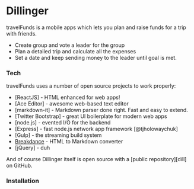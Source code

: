 # Dillinger


travelFunds is a mobile apps which lets you plan and raise funds for a trip with friends.

  - Create group and vote a leader for the group
  - Plan a detailed trip and calculate all the expenses
  - Set a date and keep sending money to the leader until goal is met.

### Tech

travelFunds uses a number of open source projects to work properly:

* [ReactJS] - HTML enhanced for web apps!
* [Ace Editor] - awesome web-based text editor
* [markdown-it] - Markdown parser done right. Fast and easy to extend.
* [Twitter Bootstrap] - great UI boilerplate for modern web apps
* [node.js] - evented I/O for the backend
* [Express] - fast node.js network app framework [@tjholowaychuk]
* [Gulp] - the streaming build system
* [Breakdance](https://breakdance.github.io/breakdance/) - HTML to Markdown converter
* [jQuery] - duh

And of course Dillinger itself is open source with a [public repository][dill]
 on GitHub.

### Installation

